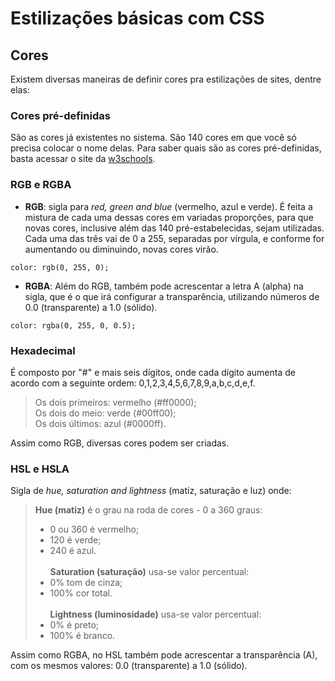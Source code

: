 # Estilizações básicas com CSS

## Cores
Existem diversas maneiras de definir cores pra estilizações de sites, dentre elas:

### Cores pré-definidas
São as cores já existentes no sistema. São 140 cores em que você só precisa colocar o nome delas. Para saber quais são as cores pré-definidas, basta acessar o site da [w3schools](https://www.w3schools.com/colors/colors_names.asp).

### RGB e RGBA
- **RGB**: sigla para *red, green and blue* (vermelho, azul e verde). É feita a mistura de cada uma dessas cores em variadas proporções, para que novas cores, inclusive além das 140 pré-estabelecidas, sejam utilizadas. Cada uma das três vai de 0 a 255, separadas por vírgula, e conforme for aumentando ou diminuindo, novas cores virão.
```
color: rgb(0, 255, 0);
```
- **RGBA**: Além do RGB, também pode acrescentar a letra A (alpha) na sigla, que é o que irá configurar a transparência, utilizando números de 0.0 (transparente) a 1.0 (sólido).
```
color: rgba(0, 255, 0, 0.5);
```

### Hexadecimal
É composto por "#" e mais seis dígitos, onde cada dígito aumenta de acordo com a seguinte ordem: 0,1,2,3,4,5,6,7,8,9,a,b,c,d,e,f.
>Os dois primeiros: vermelho (#ff0000);<br>
>Os dois do meio: verde (#00ff00);<br>
>Os dois últimos: azul (#0000ff).

Assim como RGB, diversas cores podem ser criadas.

### HSL e HSLA
Sigla de *hue, saturation and lightness* (matiz, saturação e luz) onde:
>**Hue (matiz)** é o grau na roda de cores - 0 a 360 graus:
> - 0 ou 360 é vermelho;
> - 120 é verde;
> - 240 é azul.<br><br>
>**Saturation (saturação)** usa-se valor percentual:
> - 0% tom de cinza;
> - 100% cor total.<br><br>
>**Lightness (luminosidade)** usa-se valor percentual:
> - 0% é preto;
> - 100% é branco.

Assim como RGBA, no HSL também pode acrescentar a transparência (A), com os mesmos valores: 0.0 (transparente) a 1.0 (sólido).